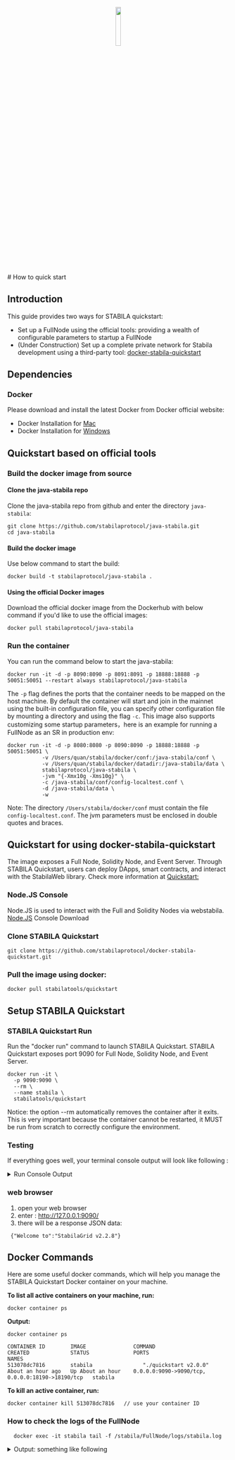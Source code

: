 <h1 align="center">
  <br>
  <img width=15% src="https://cdn.rawgit.com/stabilaprotocol/wiki/master/images/s2icon-w.svg">
  <br>
</h1>
# How to quick start

## Introduction

This guide provides two ways for STABILA quickstart:
- Set up a FullNode using the official tools: providing a wealth of configurable parameters to startup a FullNode
- (Under Construction) Set up a complete private network for Stabila development using a third-party tool: [docker-stabila-quickstart](https://github.com/stabilaprotocol/docker-stabila-quickstart)

## Dependencies

### Docker

Please download and install the latest Docker from Docker official website:
* Docker Installation for [Mac](https://docs.docker.com/docker-for-mac/install/)
* Docker Installation for [Windows](https://docs.docker.com/docker-for-windows/install/)   

## Quickstart based on official tools

### Build the docker image from source

#### Clone the java-stabila repo

Clone the java-stabila repo from github and enter the directory `java-stabila`:
```
git clone https://github.com/stabilaprotocol/java-stabila.git
cd java-stabila
```

#### Build the docker image

Use below command to start the build:
```
docker build -t stabilaprotocol/java-stabila .
```

#### Using the official Docker images

Download the official docker image from the Dockerhub with below command if you'd like to use the official images:
```
docker pull stabilaprotocol/java-stabila
```

### Run the container

You can run the command below to start the java-stabila:
```
docker run -it -d -p 8090:8090 -p 8091:8091 -p 18888:18888 -p 50051:50051 --restart always stabilaprotocol/java-stabila 
```

The `-p` flag defines the ports that the container needs to be mapped on the host machine. By default the container will start and join in the mainnet
using the built-in configuration file, you can specify other configuration file by mounting a directory and using the flag `-c`.
This image also supports customizing some startup parameters，here is an example for running a FullNode as an SR in production env:
```
docker run -it -d -p 8080:8080 -p 8090:8090 -p 18888:18888 -p 50051:50051 \
           -v /Users/quan/stabila/docker/conf:/java-stabila/conf \
           -v /Users/quan/stabila/docker/datadir:/java-stabila/data \
           stabilaprotocol/java-stabila \
           -jvm "{-Xmx10g -Xms10g}" \
           -c /java-stabila/conf/config-localtest.conf \
           -d /java-stabila/data \
           -w 
```
Note: The directory `/Users/stabila/docker/conf` must contain the file `config-localtest.conf`. The jvm parameters must be enclosed in double quotes and braces.

## Quickstart for using docker-stabila-quickstart

The image exposes a Full Node, Solidity Node, and Event Server. Through STABILA Quickstart, users can deploy DApps, smart contracts, and interact with the StabilaWeb library.
Check more information at [Quickstart:](https://github.com/stabilaprotocol/docker-stabila-quickstart)

### Node.JS Console
  Node.JS is used to interact with the Full and Solidity Nodes via webstabila.  
  [Node.JS](https://nodejs.org/en/) Console Download
  
### Clone STABILA Quickstart  
```shell
git clone https://github.com/stabilaprotocol/docker-stabila-quickstart.git
```  

### Pull the image using docker:
```shell
docker pull stabilatools/quickstart
```  

## Setup STABILA Quickstart   
### STABILA Quickstart Run
Run the "docker run" command to launch STABILA Quickstart. STABILA Quickstart exposes port 9090 for Full Node, Solidity Node, and Event Server.
```shell
docker run -it \
  -p 9090:9090 \
  --rm \
  --name stabila \
  stabilatools/quickstart
```  
Notice: the option --rm automatically removes the container after it exits. This is very important because the container cannot be restarted, it MUST be run from scratch to correctly configure the environment.

### Testing

If everything goes well, your terminal console output will look like following : 
 <details>

<summary>Run Console Output </summary>
<!-- **Run Output:** -->
    ```

    [PM2] Spawning PM2 daemon with pm2_home=/root/.pm2
    [PM2] PM2 Successfully daemonized
    [PM2][WARN] Applications eventstabila not running, starting...
    [PM2] App [eventstabila] launched (1 instances)
    ┌──────────┬────┬─────────┬──────┬─────┬────────┬─────────┬────────┬─────┬───────────┬──────┬──────────┐
    │ App name │ id │ version │ mode │ pid │ status │ restart │ uptime │ cpu │ mem       │ user │ watching │
    ├──────────┼────┼─────────┼──────┼─────┼────────┼─────────┼────────┼─────┼───────────┼──────┼──────────┤
    │ eventstabila │ 0  │ N/A     │ fork │ 60  │ online │ 0       │ 0s     │ 0%  │ 25.4 MB   │ root │ disabled │
    └──────────┴────┴─────────┴──────┴─────┴────────┴─────────┴────────┴─────┴───────────┴──────┴──────────┘
    Use `pm2 show <id|name>` to get more details about an app
    Start the http proxy for dApps...
    [HPM] Proxy created: /  ->  http://127.0.0.1:18191
    [HPM] Proxy created: /  ->  http://127.0.0.1:18190
    [HPM] Proxy created: /  ->  http://127.0.0.1:8060

    Stabila Quickstart listening on http://127.0.0.1:9090



    ADMIN /admin/accounts-generation
    Sleeping for 1 second...Waiting when nodes are ready to generate 10 accounts...
    (1) Waiting for sync...
    Slept.
    ...
    Loading the accounts and waiting for the node to mine the transactions...
    (1) Waiting for receipts...
    Sending 10000 STB to TSjfWSWcKCrJ1DbgMZSCbSqNK8DsEfqM9p
    Sending 10000 STB to THpWnj3dBQ5FrqW1KMVXXYSbHPtcBKeUJY
    Sending 10000 STB to TWFTHaKdeHWi3oPoaBokyZFfA7q1iiiAAb
    Sending 10000 STB to TFDGQo6f6dm9ikoV4Rc9NyTxMD5NNiSFJD
    Sending 10000 STB to TDZZNigWitFp5aE6j2j8YcycF7DVjtogBu
    Sending 10000 STB to TT8NRMcwdS9P3X9pvPC8JWi3x2zjwxZuhs
    Sending 10000 STB to TBBJw6Bk7w2NSZeqmzfUPnsn6CwDJAXTv8
    Sending 10000 STB to TVcgSLpT97mvoiyv5ChyhQ6hWbjYLWdCVB
    Sending 10000 STB to TYjQd4xrLZQGYMdLJqsTCuXVGapPqUp9ZX
    Sending 10000 STB to THCw6hPZpFcLCWDcsZg3W77rXZ9rJQPncD
    Sleeping for 3 seconds... Slept.
    (2) Waiting for receipts...
    Sleeping for 3 seconds... Slept.
    (3) Waiting for receipts...
    Sleeping for 3 seconds... Slept.
    (4) Waiting for receipts...
    Sleeping for 3 seconds... Slept.
    (5) Waiting for receipts...
    Sleeping for 3 seconds... Slept.
    (6) Waiting for receipts...
    Sleeping for 3 seconds... Slept.
    (7) Waiting for receipts...
    Done.

    Available Accounts
    ==================

    (0) TSjfWSWcKCrJ1DbgMZSCbSqNK8DsEfqM9p (10000 STB)
    (1) THpWnj3dBQ5FrqW1KMVXXYSbHPtcBKeUJY (10000 STB)
    (2) TWFTHaKdeHWi3oPoaBokyZFfA7q1iiiAAb (10000 STB)
    (3) TFDGQo6f6dm9ikoV4Rc9NyTxMD5NNiSFJD (10000 STB)
    (4) TDZZNigWitFp5aE6j2j8YcycF7DVjtogBu (10000 STB)
    (5) TT8NRMcwdS9P3X9pvPC8JWi3x2zjwxZuhs (10000 STB)
    (6) TBBJw6Bk7w2NSZeqmzfUPnsn6CwDJAXTv8 (10000 STB)
    (7) TVcgSLpT97mvoiyv5ChyhQ6hWbjYLWdCVB (10000 STB)
    (8) TYjQd4xrLZQGYMdLJqsTCuXVGapPqUp9ZX (10000 STB)
    (9) THCw6hPZpFcLCWDcsZg3W77rXZ9rJQPncD (10000 STB)

    Private Keys
    ==================

    (0) 2b2bddbeea87cecedcaf51eef55877b65725f709d2c0fcdfea0cb52d80acd52b
    (1) f08759925316dc6344af538ebe3a619aeab836a0c254adca903cc764f87b0ee9
    (2) 1afc9f033cf9c6058db366b78a9f1b9c909b1b83397c9aed795afa05e9017511
    (3) f8f5bc70e91fc177eefea43b68c97b66536ac317a9300639e9d32a9db2f18a1f
    (4) 031015272915917056c117d3cc2a03491a8f22ef450af83f6783efddf7064c59
    (5) 5eb25e2c1144f216aa99bbe2139d84bb6dedfb2c1ed72f3df6684a4c6d2cd96b
    (6) f0b781da23992e6a3f536cb60917c3eb6a9c5434fcf441fcb8d7c58c01d6b70e
    (7) 158f60a4379688a77d4a420e2f2a3e014ebf9ed0a1a093d7dc01ba23ebc5c970
    (8) e9342bb9108f46573804890a5301530c2834dce3703cd51ab77fba6161afec00
    (9) 2e9f0c507d2ea98dc4005a1afb1b743c629f7c145ccb55f38f75ae73cf8f605c

    HD Wallet
    ==================
    Mnemonic:      border pulse twenty cruise grief shy need raw clean possible begin climb
    Base HD Path:  m/44'/60'/0'/0/{account_index}
    ```
</details>
  

### web browser ###
1. open your web browser
2. enter : http://127.0.0.1:9090/
3. there will be a response JSON data: 

```
 {"Welcome to":"StabilaGrid v2.2.8"}
```

## Docker Commands 
Here are some useful docker commands, which will help you manage the STABILA Quickstart Docker container on your machine. 

**To list all active containers on your machine, run:**
```shell
docker container ps
```  
**Output:**
```shell
docker container ps

CONTAINER ID        IMAGE               COMMAND                 CREATED             STATUS              PORTS                                              NAMES
513078dc7816        stabila                "./quickstart v2.0.0"   About an hour ago   Up About an hour    0.0.0.0:9090->9090/tcp, 0.0.0.0:18190->18190/tcp   stabila
```  
**To kill an active container, run:**
```shell
docker container kill 513078dc7816   // use your container ID
```  

### How to check the logs of the FullNode ###
```
  docker exec -it stabila tail -f /stabila/FullNode/logs/stabila.log 
```

 <details>

<summary>Output: something like following </summary>

  ```
  number=204
  parentId=00000000000000cb0985978b3c780e4219dc51e4329beecabe7b71f99d269985
  executive address=41928c9af0651632157ef27a2cf17ca72c575a4d21
  generated by myself=true
  generate time=2019-12-09 18:33:33.0
  txs are empty
  ]
  18:33:33.008 INFO  [Thread-5] [DB](Manager.java:1095) pushBlock block number:204, cost/txs:1/0
  18:33:33.008 INFO  [Thread-5] [executive](ExecutiveService.java:283) Produce block successfully, blockNumber:204, abSlot[525305471], blockId:00000000000000ccc37f1f5c2ceb574d14c490e3d0b86909855646f9384ba666, transactionSize:0, blockTime:2019-12-09T18:33:33.000Z, parentBlockId:00000000000000cb0985978b3c780e4219dc51e4329beecabe7b71f99d269985
  18:33:33.008 INFO  [Thread-5] [net](AdvService.java:156) Ready to broadcast block Num:204,ID:00000000000000ccc37f1f5c2ceb574d14c490e3d0b86909855646f9384ba666
  ........  etc
  ```
</details>
